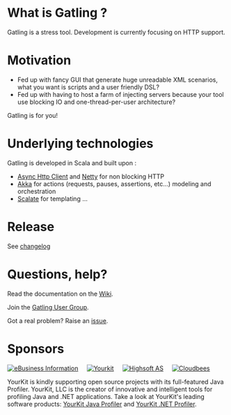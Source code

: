 # What is Gatling ?

Gatling is a stress tool.
Development is currently focusing on HTTP support.

# Motivation

* Fed up with fancy GUI that generate huge unreadable XML scenarios, what you want is scripts and a user friendly DSL?
* Fed up with having to host a farm of injecting servers because your tool use blocking IO and one-thread-per-user architecture?

Gatling is for you!

# Underlying technologies

Gatling is developed in Scala and built upon :

* [Async Http Client](https://github.com/sonatype/async-http-client) and [Netty](http://netty.io) for non blocking HTTP
* [Akka](http://akka.io) for actions (requests, pauses, assertions, etc...) modeling and orchestration
* [Scalate](http://scalate.fusesource.org) for templating
...


# Release

See [changelog](https://github.com/excilys/gatling/wiki/Changelog)

# Questions, help?

Read the documentation on the [Wiki](https://github.com/excilys/gatling/wiki).

Join the [Gatling User Group](https://groups.google.com/group/gatling).

Got a real problem? Raise an [issue](https://github.com/excilys/gatling/issues?sort=created&direction=desc&state=open).

# Sponsors

[![eBusiness Information](https://github.com/excilys/gatling/wiki/img/ebi_logo.png)](https://github.com/excilys/gatling/wiki/Sponsors)&nbsp;&nbsp;&nbsp;&nbsp;
[![Yourkit](https://github.com/excilys/gatling/wiki/img/yourkit_logo.png)](https://github.com/excilys/gatling/wiki/Sponsors)&nbsp;&nbsp;&nbsp;&nbsp;
[![Highsoft AS](https://github.com/excilys/gatling/wiki/img/highsoft_logo.png)](https://github.com/excilys/gatling/wiki/Sponsors)&nbsp;&nbsp;&nbsp;&nbsp;
[![Cloudbees](https://github.com/excilys/gatling/wiki/img/devcloud-logo.png)](https://github.com/excilys/gatling/wiki/Sponsors)

YourKit is kindly supporting open source projects with its full-featured Java Profiler.
YourKit, LLC is the creator of innovative and intelligent tools for profiling
Java and .NET applications. Take a look at YourKit's leading software products:
[YourKit Java Profiler](http://www.yourkit.com/java/profiler/index.jsp) and
[YourKit .NET Profiler](http://www.yourkit.com/.net/profiler/index.jsp).

